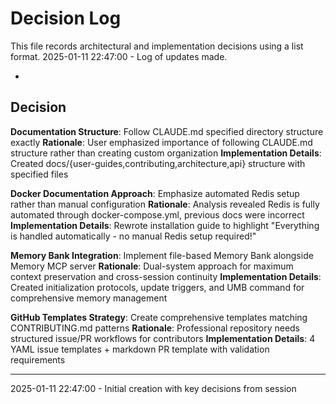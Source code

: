 # Decision Log

This file records architectural and implementation decisions using a list format.
2025-01-11 22:47:00 - Log of updates made.

*

## Decision

**Documentation Structure**: Follow CLAUDE.md specified directory structure exactly
**Rationale**: User emphasized importance of following CLAUDE.md structure rather than creating custom organization
**Implementation Details**: Created docs/{user-guides,contributing,architecture,api} structure with specified files

**Docker Documentation Approach**: Emphasize automated Redis setup rather than manual configuration
**Rationale**: Analysis revealed Redis is fully automated through docker-compose.yml, previous docs were incorrect
**Implementation Details**: Rewrote installation guide to highlight "Everything is handled automatically - no manual Redis setup required!"

**Memory Bank Integration**: Implement file-based Memory Bank alongside Memory MCP server
**Rationale**: Dual-system approach for maximum context preservation and cross-session continuity
**Implementation Details**: Created initialization protocols, update triggers, and UMB command for comprehensive memory management

**GitHub Templates Strategy**: Create comprehensive templates matching CONTRIBUTING.md patterns
**Rationale**: Professional repository needs structured issue/PR workflows for contributors
**Implementation Details**: 4 YAML issue templates + markdown PR template with validation requirements

---
2025-01-11 22:47:00 - Initial creation with key decisions from session